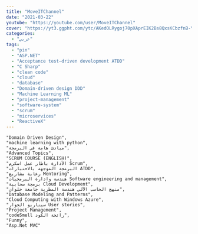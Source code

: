 ```yaml
---
title: "MoveITChannel"
date: "2021-03-22"
youtube: "https://youtube.com/user/MoveITChannel"
cover: "https://yt3.ggpht.com/ytc/AKedOLRygoj70pXAprEIK2Bs8QxsKCbzfnB-YuhhwJaX=s88-c-k-c0x00ffffff-no-rj"
categories:
  - "عربي"
tags:
  - "pin"
  - "ASP.NET"
  - "Acceptance test–driven development ATDD"
  - "C Sharp"
  - "clean code"
  - "cloud"
  - "database"
  - "Domain-driven design DDD"
  - "Machine Learning ML"
  - "project-management"
  - "software-system"
  - "scrum"
  - "microservices"
  - "ReactiveX"
---
```


    "Domain Driven Design",
    "machine learning with python",
    "مبادئ هامة في البرمجة",
    "Advanced Topics",
    "SCRUM COURSE (ENGLISH)",
    "الأدارة باطار عمل اسكرم Scrum",
    "البرمجة الموجهة بالاختبارات ATDD",
    "رعاية مشاريع Mentoring",
    "هندسة وادارة البرمجيات Software engineering and management",
    "برمجة سحابية Cloud Development",
    "منهج الحاسب الآلي هندسة المطرية جامعة حلوان",
    "Database Modeling and Patterns",
    "Cloud Computing with Windows Azure",
    "سيناريو الحوار User stories",
    "Project Management",
    "codeSmell رائحة الكود",
    "Funny",
    "Asp.Net MVC"
